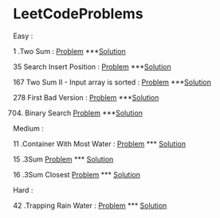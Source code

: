 # LeetCodeProblems

Easy : 

   1 .Two Sum  : 
       [Problem](https://leetcode.com/problems/two-sum/)  ***[Solution](https://github.com/ktariayman/LeetCodeProblems/blob/main/Find_Two_Sum.js)
       
   
   35 Search Insert Position : 
      [Problem](https://leetcode.com/problems/search-insert-position/)  ***[Solution](https://github.com/ktariayman/LeetCodeProblems/blob/main/search-insert-position.js)


   167 Two Sum II - Input array is sorted : 
       [Problem](https://leetcode.com/problems/two-sum-ii-input-array-is-sorted/)  ***[Solution](https://github.com/ktariayman/LeetCodeProblems/blob/main/Find_Two_SumII.js)
      
      
   278 First Bad Version   :
       [Problem](https://leetcode.com/problems/first-bad-version/)  ***[Solution](https://github.com/ktariayman/LeetCodeProblems/blob/main/First-Bad-Version.js)
   
   
   704. Binary Search
       [Problem](https://leetcode.com/problems/binary-search/)  ***[Solution](https://github.com/ktariayman/LeetCodeProblems/blob/main/binary-search.js)

      
Medium :


   11 .Container With Most Water : 
       [Problem](https://leetcode.com/problems/container-with-most-water/) *** [Solution](https://github.com/ktariayman/LeetCodeProblems/blob/main/Container_with_most_water.js)              
       
   15 .3Sum
       [Problem](https://leetcode.com/problems/3sum/) *** [Solution](https://github.com/ktariayman/LeetCodeProblems/blob/main/Three_Sums.js)
      
   16 .3Sum Closest
       [Problem](https://leetcode.com/problems/3sum-closest/) *** [Solution](https://github.com/ktariayman/LeetCodeProblems/blob/main/Three_Sum_Closest.js)
 
 
 Hard : 

   42 .Trapping Rain Water : 
       [Problem](https://leetcode.com/problems/trapping-rain-water/) *** [Solution](https://github.com/ktariayman/LeetCodeProblems/blob/main/Trapping_Rain_Water.js)

